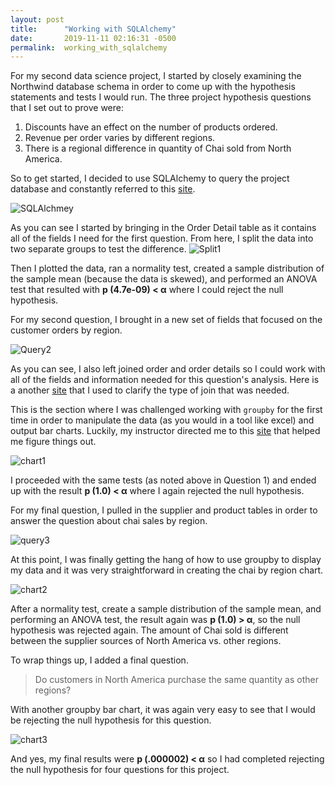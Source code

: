 ```yaml
---
layout: post
title:      "Working with SQLAlchemy"
date:       2019-11-11 02:16:31 -0500
permalink:  working_with_sqlalchemy
---
```



For my second data science project, I started by closely examining the Northwind database schema in order to come up with the hypothesis statements and tests I would run. The three project hypothesis questions that I set out to prove were:

1. Discounts have an effect on the number of products ordered.
2. Revenue per order varies by different regions.
3. There is a regional difference in quantity of Chai sold from North America.

So to get started, I decided to use SQLAlchemy to query the project database and constantly referred to this [site](https://www.pythonsheets.com/notes/python-sqlalchemy.html). 
 
![SQLAlchmey](http://drive.google.com/uc?export=view&id=1JxKwSRP2iH5fsU3A_77DV9bWdzDm1W0O)
 
As you can see I started by bringing in the Order Detail table as it contains all of the fields I need for the first question. From here, I split the data into two separate groups to test the difference.
![Split1](http://drive.google.com/uc?export=view&id=1PJNEk-8kfiGYH0k2GBSQjjw5WeeU5J0K)
 
Then I plotted the data, ran a normality test, created a sample distribution of the sample mean (because the data is skewed), and performed an ANOVA test that resulted with **p (4.7e-09) < α** where I could reject the null hypothesis.

For my second question, I brought in a new set of fields that focused on the customer orders by region. 

![Query2](http://drive.google.com/uc?export=view&id=1ZJQA7Hxj9v5asafyelWAUg0kW5yvpvds)

As you can see, I also left joined order and order details so I could work with all of the fields and information needed for this question's analysis. Here is a another [site](https://www.diffen.com/difference/Inner_Join_vs_Outer_Join) that I used to clarify the type of join that was needed.

This is the section where I was challenged working with `groupby` for the first time in order to manipulate the data (as you would in a tool like excel) and output bar charts. Luckily, my instructor directed me to this [site](https://chrisalbon.com/python/data_wrangling/pandas_apply_operations_to_groups/) that helped me figure things out.

![chart1](http://drive.google.com/uc?export=view&id=1rJ0MTAyVPhQA19gRhmEBBjXDDeXv45I-)

I proceeded with the same tests (as noted above in Question 1) and ended up with the result **p (1.0) < α** where I again rejected the null hypothesis.

For my final question, I pulled in the supplier and product tables in order to answer the question about chai sales by region. 

![query3](http://drive.google.com/uc?export=view&id=1MG_1bXhivPnJK8oNJTlUXf5w44v0bpi8)

At this point, I was finally getting the hang of how to use groupby to display my data and it was very straightforward in creating the chai by region chart.

![chart2](http://drive.google.com/uc?export=view&id=1VCWAhBzZjr0e_syt8JwsrW_xkXO2tOXm)

After a normality test, create a sample distribution of the sample mean, and performing an ANOVA test, the result again was **p (1.0) > α**, so the null hypothesis was rejected again. The amount of Chai sold is different between the supplier sources of North America vs. other regions.

To wrap things up, I added a final question.

> Do customers in North America purchase the same quantity as other regions?

With another groupby bar chart, it was again very easy to see that I would be rejecting the null hypothesis for this question.

![chart3](http://drive.google.com/uc?export=view&id=1HTvjfizW8LZ5qZEBn5hoHGdN2DEOR0jf)

And yes, my final results were **p (.000002) < α** so I had completed rejecting the null hypothesis for four questions for this project.














